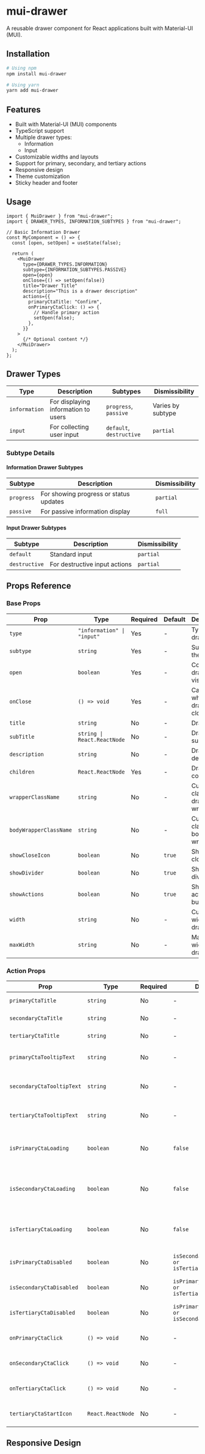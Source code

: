# mui-drawer

A reusable drawer component for React applications built with Material-UI (MUI).

## Installation

```bash
# Using npm
npm install mui-drawer

# Using yarn
yarn add mui-drawer
```

## Features

- Built with Material-UI (MUI) components
- TypeScript support
- Multiple drawer types:
  - Information
  - Input
- Customizable widths and layouts
- Support for primary, secondary, and tertiary actions
- Responsive design
- Theme customization
- Sticky header and footer

## Usage

```tsx
import { MuiDrawer } from "mui-drawer";
import { DRAWER_TYPES, INFORMATION_SUBTYPES } from "mui-drawer";

// Basic Information Drawer
const MyComponent = () => {
  const [open, setOpen] = useState(false);

  return (
    <MuiDrawer
      type={DRAWER_TYPES.INFORMATION}
      subtype={INFORMATION_SUBTYPES.PASSIVE}
      open={open}
      onClose={() => setOpen(false)}
      title="Drawer Title"
      description="This is a drawer description"
      actions={{
        primaryCtaTitle: "Confirm",
        onPrimaryCtaClick: () => {
          // Handle primary action
          setOpen(false);
        },
      }}
    >
      {/* Optional content */}
    </MuiDrawer>
  );
};
```

## Drawer Types

| Type          | Description                         | Subtypes                 | Dismissibility    |
| ------------- | ----------------------------------- | ------------------------ | ----------------- |
| `information` | For displaying information to users | `progress`, `passive`    | Varies by subtype |
| `input`       | For collecting user input           | `default`, `destructive` | `partial`         |

### Subtype Details

#### Information Drawer Subtypes

| Subtype    | Description                            | Dismissibility |
| ---------- | -------------------------------------- | -------------- |
| `progress` | For showing progress or status updates | `partial`      |
| `passive`  | For passive information display        | `full`         |

#### Input Drawer Subtypes

| Subtype       | Description                   | Dismissibility |
| ------------- | ----------------------------- | -------------- |
| `default`     | Standard input                | `partial`      |
| `destructive` | For destructive input actions | `partial`      |

## Props Reference

### Base Props

| Prop                   | Type                        | Required | Default | Description                     |
| ---------------------- | --------------------------- | -------- | ------- | ------------------------------- |
| `type`                 | `"information" \| "input"`  | Yes      | -       | Type of the drawer              |
| `subtype`              | `string`                    | Yes      | -       | Subtype of the drawer           |
| `open`                 | `boolean`                   | Yes      | -       | Controls drawer visibility      |
| `onClose`              | `() => void`                | Yes      | -       | Callback when drawer is closed  |
| `title`                | `string`                    | No       | -       | Drawer title                    |
| `subTitle`             | `string \| React.ReactNode` | No       | -       | Drawer subtitle                 |
| `description`          | `string`                    | No       | -       | Drawer description              |
| `children`             | `React.ReactNode`           | Yes      | -       | Drawer content                  |
| `wrapperClassName`     | `string`                    | No       | -       | Custom class for drawer wrapper |
| `bodyWrapperClassName` | `string`                    | No       | -       | Custom class for body wrapper   |
| `showCloseIcon`        | `boolean`                   | No       | `true`  | Show/hide close icon            |
| `showDivider`          | `boolean`                   | No       | `true`  | Show/hide divider               |
| `showActions`          | `boolean`                   | No       | `true`  | Show/hide action buttons        |
| `width`                | `string`                    | No       | -       | Custom width of the drawer      |
| `maxWidth`             | `string`                    | No       | -       | Maximum width of the drawer     |

### Action Props

| Prop                      | Type              | Required | Default                                         | Description                             |
| ------------------------- | ----------------- | -------- | ----------------------------------------------- | --------------------------------------- |
| `primaryCtaTitle`         | `string`          | No       | -                                               | Primary button text                     |
| `secondaryCtaTitle`       | `string`          | No       | -                                               | Secondary button text                   |
| `tertiaryCtaTitle`        | `string`          | No       | -                                               | Tertiary button text                    |
| `primaryCtaTooltipText`   | `string`          | No       | -                                               | Tooltip text for primary button         |
| `secondaryCtaTooltipText` | `string`          | No       | -                                               | Tooltip text for secondary button       |
| `tertiaryCtaTooltipText`  | `string`          | No       | -                                               | Tooltip text for tertiary button        |
| `isPrimaryCtaLoading`     | `boolean`         | No       | `false`                                         | Show loading state for primary button   |
| `isSecondaryCtaLoading`   | `boolean`         | No       | `false`                                         | Show loading state for secondary button |
| `isTertiaryCtaLoading`    | `boolean`         | No       | `false`                                         | Show loading state for tertiary button  |
| `isPrimaryCtaDisabled`    | `boolean`         | No       | `isSecondaryCtaLoading or isTertiaryCtaLoading` | Disable primary button                  |
| `isSecondaryCtaDisabled`  | `boolean`         | No       | `isPrimaryCtaLoading or isTertiaryCtaLoading`   | Disable secondary button                |
| `isTertiaryCtaDisabled`   | `boolean`         | No       | `isPrimaryCtaLoading or isSecondaryCtaLoading`  | Disable tertiary button                 |
| `onPrimaryCtaClick`       | `() => void`      | No       | -                                               | Primary button click handler            |
| `onSecondaryCtaClick`     | `() => void`      | No       | -                                               | Secondary button click handler          |
| `onTertiaryCtaClick`      | `() => void`      | No       | -                                               | Tertiary button click handler           |
| `tertiaryCtaStartIcon`    | `React.ReactNode` | No       | -                                               | Icon for tertiary button                |

## Responsive Design
